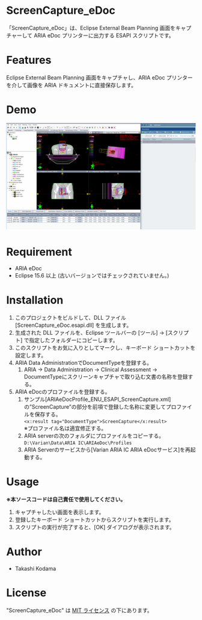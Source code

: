 # ScreenCapture_eDoc
 
「ScreenCapture_eDoc」は、Eclipse External Beam Planning 画面をキャプチャーして ARIA eDoc プリンターに出力する ESAPI スクリプトです。
  
# Features

Eclipse External Beam Planning 画面をキャプチャし、ARIA eDoc プリンターを介して画像を ARIA ドキュメントに直接保存します。

# Demo

![Screen capture of planCompare UI](https://github.com/tkmd94/ScreenCapture_eDoc/blob/master/demo.gif)

# Requirement

* ARIA eDoc
* Eclipse 15.6 以上 (古いバージョンではチェックされていません。)

# Installation

1. このプロジェクトをビルドして、DLL ファイル [ScreenCapture_eDoc.esapi.dll] を生成します。
2. 生成された DLL ファイルを、Eclipse ツールバーの [ツール] -> [スクリプト] で指定したフォルダーにコピーします。
3. このスクリプトをお気に入りとしてマークし、キーボード ショートカットを設定します。
4. ARIA Data AdministrationでDocumentTypeを登録する。
    1. ARIA -> Data Administration -> Clinical Assessment -> DocumentTypeにスクリーンキャプチャで取り込む文書の名称を登録する。
5. ARIA eDocのプロファイルを登録する。
    1. サンプル[ARIAeDocProfile_ENU_ESAPI_ScreenCapture.xml]の”ScreenCapture”の部分を前項で登録した名称に変更してプロファイルを保存する。   
        ```<x:result tag="DocumentType">ScreenCapture</x:result>```   
        ※プロファイル名は適宜修正する。
    2. ARIA serverの次のフォルダにプロファイルをコピーする。   
        ```D:\Varian\Data\ARIA IC\ARIAeDoc\Profiles```   
    3. ARIA Serverのサービスから[Varian ARIA IC ARIA eDocサービス]を再起動する。

# Usage

**※本ソースコードは自己責任で使用してください。**

1. キャプチャしたい画面を表示します。
2. 登録したキーボード ショートカットからスクリプトを実行します。
3. スクリプトの実行が完了すると、[OK] ダイアログが表示されます。
 
# Author
 
* Takashi Kodama
 
# License
 
"ScreenCapture_eDoc" は [MIT ライセンス](https://en.wikipedia.org/wiki/MIT_License) の下にあります。
